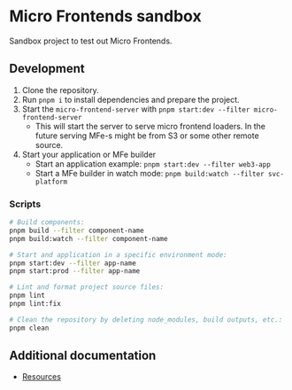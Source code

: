# Micro Frontends sandbox

Sandbox project to test out Micro Frontends.

## Development

1. Clone the repository.
2. Run `pnpm i` to install dependencies and prepare the project.
3. Start the `micro-frontend-server` with `pnpm start:dev --filter micro-frontend-server`
   - This will start the server to serve micro frontend loaders. In the future serving MFe-s might be from S3 or some
     other remote source.
4. Start your application or MFe builder
   - Start an application example: `pnpm start:dev --filter web3-app`
   - Start a MFe builder in watch mode: `pnpm build:watch --filter svc-platform`

### Scripts

```sh
# Build components:
pnpm build --filter component-name
pnpm build:watch --filter component-name

# Start and application in a specific environment mode:
pnpm start:dev --filter app-name
pnpm start:prod --filter app-name

# Lint and format project source files:
pnpm lint
pnpm lint:fix

# Clean the repository by deleting node_modules, build outputs, etc.:
pnpm clean
```

## Additional documentation

- [Resources](./docs/resources.md)
